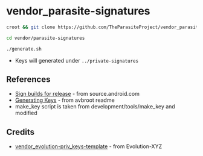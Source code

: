 # vendor_parasite-signatures

```bash
croot && git clone https://github.com/TheParasiteProject/vendor_parasite-signatures vendor/parasite-signatures
```

```bash
cd vendor/parasite-signatures
```

```bash
./generate.sh
```

* Keys will generated under `../private-signatures`

## References

* [Sign builds for release](https://source.android.com/docs/core/ota/sign_builds) - from source.android.com
* [Generating Keys](https://github.com/chenxiaolong/avbroot?tab=readme-ov-file#generating-keys) - from avbroot readme
* make_key script is taken from development/tools/make_key and modified

## Credits

* [vendor_evolution-priv_keys-template](https://github.com/Evolution-XYZ/vendor_evolution-priv_keys-template) - from Evolution-XYZ
